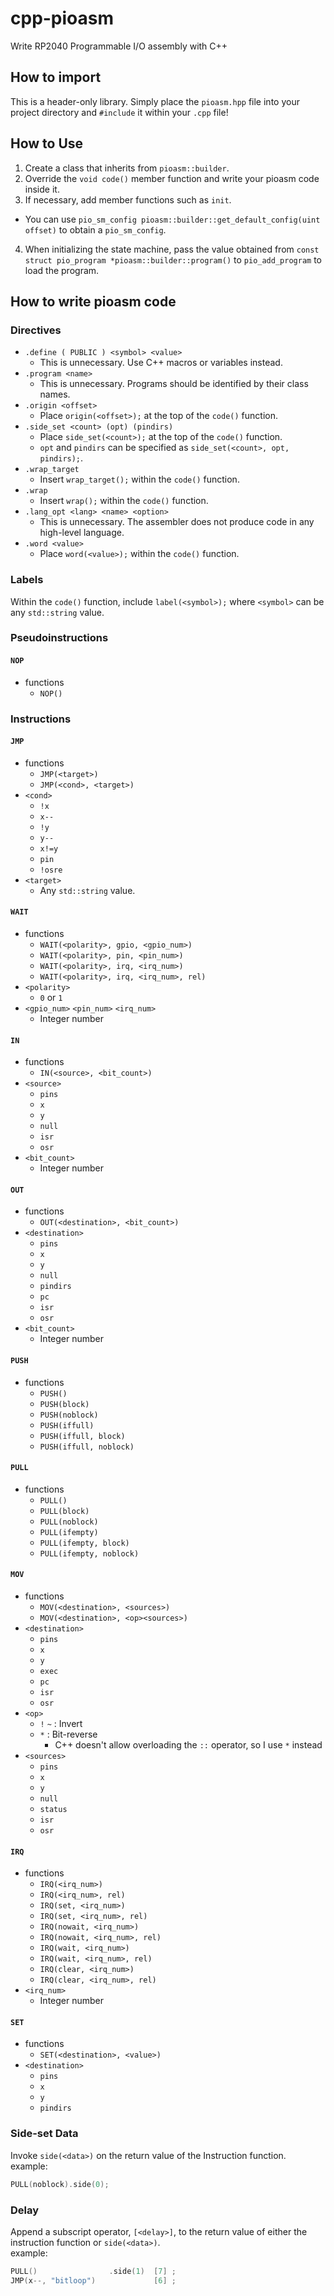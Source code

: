 # cpp-pioasm
Write RP2040 Programmable I/O assembly with C++

## How to import

This is a header-only library. 
Simply place the `pioasm.hpp` file into your project directory and `#include` it within your `.cpp` file!

## How to Use

1. Create a class that inherits from `pioasm::builder`.
2. Override the `void code()` member function and write your pioasm code inside it.
3. If necessary, add member functions such as `init`.
  - You can use `pio_sm_config pioasm::builder::get_default_config(uint offset)` to obtain a `pio_sm_config`.
4. When initializing the state machine, pass the value obtained from `const struct pio_program *pioasm::builder::program()` to `pio_add_program` to load the program.

## How to write pioasm code

### Directives

- `.define ( PUBLIC ) <symbol> <value>`
  - This is unnecessary. Use C++ macros or variables instead.
- `.program <name>`
  - This is unnecessary. Programs should be identified by their class names.
- `.origin <offset>`
  - Place `origin(<offset>);` at the top of the `code()` function.
- `.side_set <count> (opt) (pindirs)`
  - Place `side_set(<count>);` at the top of the `code()` function.
  - `opt` and `pindirs` can be specified as `side_set(<count>, opt, pindirs);`.
- `.wrap_target`
  - Insert `wrap_target();` within the `code()` function.
- `.wrap`
  - Insert `wrap();` within the `code()` function.
- `.lang_opt <lang> <name> <option>`
  - This is unnecessary. The assembler does not produce code in any high-level language.
- `.word <value>`
  - Place `word(<value>);` within the `code()` function.

### Labels

Within the `code()` function, include `label(<symbol>);` where `<symbol>` can be any `std::string` value.

### Pseudoinstructions

#### `NOP`

- functions
  - `NOP()`

### Instructions

#### `JMP`

- functions
  - `JMP(<target>)`
  - `JMP(<cond>, <target>)`
- `<cond>`
  - `!x`
  - `x--`
  - `!y`
  - `y--`
  - `x!=y`
  - `pin`
  - `!osre`
- `<target>`
  - Any `std::string` value.

#### `WAIT`

- functions
  - `WAIT(<polarity>, gpio, <gpio_num>)`
  - `WAIT(<polarity>, pin, <pin_num>)`
  - `WAIT(<polarity>, irq, <irq_num>)`
  - `WAIT(<polarity>, irq, <irq_num>, rel)`
- `<polarity>`
  - `0` or `1`
- `<gpio_num>` `<pin_num>` `<irq_num>`
  - Integer number

#### `IN`

- functions
  - `IN(<source>, <bit_count>)`
- `<source>`
  - `pins`
  - `x`
  - `y`
  - `null`
  - `isr`
  - `osr`
- `<bit_count>`
  - Integer number

#### `OUT`

- functions
  - `OUT(<destination>, <bit_count>)`
- `<destination>`
  - `pins`
  - `x`
  - `y`
  - `null`
  - `pindirs`
  - `pc`
  - `isr`
  - `osr`
- `<bit_count>`
  - Integer number

#### `PUSH`

- functions
  - `PUSH()`
  - `PUSH(block)`
  - `PUSH(noblock)`
  - `PUSH(iffull)`
  - `PUSH(iffull, block)`
  - `PUSH(iffull, noblock)`

#### `PULL`

- functions
  - `PULL()`
  - `PULL(block)`
  - `PULL(noblock)`
  - `PULL(ifempty)`
  - `PULL(ifempty, block)`
  - `PULL(ifempty, noblock)`

#### `MOV`

- functions
  - `MOV(<destination>, <sources>)`
  - `MOV(<destination>, <op><sources>)`
- `<destination>`
  - `pins`
  - `x`
  - `y`
  - `exec`
  - `pc`
  - `isr`
  - `osr`
- `<op>`
  - `!` `~` : Invert
  - `*` : Bit-reverse
    - C++ doesn't allow overloading the `::` operator, so I use `*` instead
- `<sources>`
  - `pins`
  - `x`
  - `y`
  - `null`
  - `status`
  - `isr`
  - `osr`

#### `IRQ`

- functions
  - `IRQ(<irq_num>)`
  - `IRQ(<irq_num>, rel)`
  - `IRQ(set, <irq_num>)`
  - `IRQ(set, <irq_num>, rel)`
  - `IRQ(nowait, <irq_num>)`
  - `IRQ(nowait, <irq_num>, rel)`
  - `IRQ(wait, <irq_num>)`
  - `IRQ(wait, <irq_num>, rel)`
  - `IRQ(clear, <irq_num>)`
  - `IRQ(clear, <irq_num>, rel)`
- `<irq_num>`
  - Integer number

#### `SET`

- functions
  - `SET(<destination>, <value>)`
- `<destination>`
  - `pins`
  - `x`
  - `y`
  - `pindirs`

### Side-set Data

Invoke `side(<data>)` on the return value of the Instruction function.  
example:
```c
PULL(noblock).side(0);
```

### Delay

Append a subscript operator, `[<delay>]`, to the return value of either the instruction function or `side(<data>)`.  
example:
```c
PULL()                .side(1)  [7] ;
JMP(x--, "bitloop")             [6] ;
```
